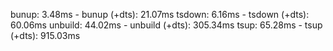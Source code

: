 bunup: 3.48ms - bunup (+dts): 21.07ms
tsdown: 6.16ms - tsdown (+dts): 60.06ms
unbuild: 44.02ms - unbuild (+dts): 305.34ms
tsup: 65.28ms - tsup (+dts): 915.03ms